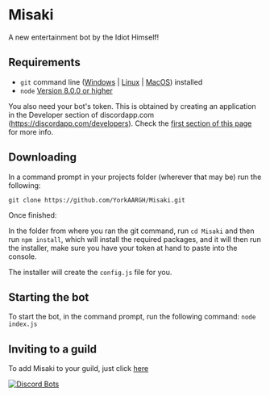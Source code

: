 # Misaki

A new entertainment bot by the Idiot Himself!

## Requirements

- `git` command line ([Windows](https://git-scm.com/download/win) | [Linux](https://git-scm.com/book/en/v2/Getting-Started-Installing-Git) | [MacOS](https://git-scm.com/download/mac)) installed
- `node` [Version 8.0.0 or higher](https://nodejs.org)

You also need your bot's token. This is obtained by creating an application in
the Developer section of discordapp.com (https://discordapp.com/developers). Check the [first section of this page](https://anidiots.guide/getting-started/the-long-version.html)
for more info.

## Downloading

In a command prompt in your projects folder (wherever that may be) run the following:

`git clone https://github.com/YorkAARGH/Misaki.git`

Once finished:

In the folder from where you ran the git command, run `cd Misaki` and then run `npm install`, which will install the required packages,
and it will then run the installer, make sure you have your token at hand to paste into the console.

The installer will create the `config.js` file for you.

## Starting the bot

To start the bot, in the command prompt, run the following command:
`node index.js`

## Inviting to a guild

To add Misaki to your guild, just click [here](https://discordapp.com/api/oauth2/authorize?client_id=396323622953680910&permissions=268755008&scope=bot)

[![Discord Bots](https://discordbots.org/api/widget/396323622953680910.svg)](https://discordbots.org/bot/396323622953680910)